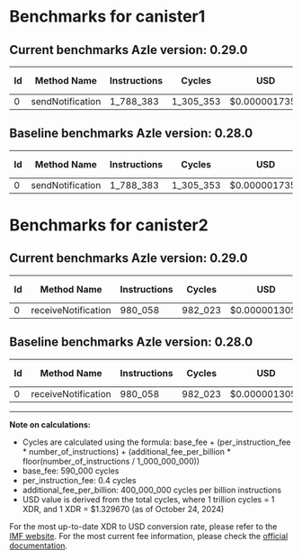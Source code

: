 # Benchmarks for canister1

## Current benchmarks Azle version: 0.29.0

| Id  | Method Name      | Instructions | Cycles    | USD           | USD/Million Calls | Change                     |
| --- | ---------------- | ------------ | --------- | ------------- | ----------------- | -------------------------- |
| 0   | sendNotification | 1_788_383    | 1_305_353 | $0.0000017357 | $1.73             | <font color="red">0</font> |

## Baseline benchmarks Azle version: 0.28.0

| Id  | Method Name      | Instructions | Cycles    | USD           | USD/Million Calls |
| --- | ---------------- | ------------ | --------- | ------------- | ----------------- |
| 0   | sendNotification | 1_788_383    | 1_305_353 | $0.0000017357 | $1.73             |

# Benchmarks for canister2

## Current benchmarks Azle version: 0.29.0

| Id  | Method Name         | Instructions | Cycles  | USD           | USD/Million Calls | Change                     |
| --- | ------------------- | ------------ | ------- | ------------- | ----------------- | -------------------------- |
| 0   | receiveNotification | 980_058      | 982_023 | $0.0000013058 | $1.30             | <font color="red">0</font> |

## Baseline benchmarks Azle version: 0.28.0

| Id  | Method Name         | Instructions | Cycles  | USD           | USD/Million Calls |
| --- | ------------------- | ------------ | ------- | ------------- | ----------------- |
| 0   | receiveNotification | 980_058      | 982_023 | $0.0000013058 | $1.30             |

---

**Note on calculations:**

- Cycles are calculated using the formula: base_fee + (per_instruction_fee \* number_of_instructions) + (additional_fee_per_billion \* floor(number_of_instructions / 1_000_000_000))
- base_fee: 590_000 cycles
- per_instruction_fee: 0.4 cycles
- additional_fee_per_billion: 400_000_000 cycles per billion instructions
- USD value is derived from the total cycles, where 1 trillion cycles = 1 XDR, and 1 XDR = $1.329670 (as of October 24, 2024)

For the most up-to-date XDR to USD conversion rate, please refer to the [IMF website](https://www.imf.org/external/np/fin/data/rms_sdrv.aspx).
For the most current fee information, please check the [official documentation](https://internetcomputer.org/docs/current/developer-docs/gas-cost#execution).

